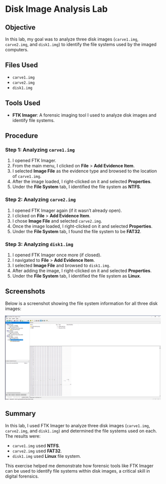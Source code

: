 # Disk Image Analysis Lab

## Objective

In this lab, my goal was to analyze three disk images (`carve1.img`, `carve2.img`, and `disk1.img`) to identify the file systems used by the imaged computers.

## Files Used

- `carve1.img`
- `carve2.img`
- `disk1.img`

## Tools Used

- **FTK Imager**: A forensic imaging tool I used to analyze disk images and identify file systems.

## Procedure

### Step 1: Analyzing `carve1.img`

1. I opened FTK Imager.
2. From the main menu, I clicked on **File** > **Add Evidence Item**.
3. I selected **Image File** as the evidence type and browsed to the location of `carve1.img`.
4. After the image loaded, I right-clicked on it and selected **Properties**.
5. Under the **File System** tab, I identified the file system as **NTFS**.

### Step 2: Analyzing `carve2.img`

1. I opened FTK Imager again (if it wasn’t already open).
2. I clicked on **File** > **Add Evidence Item**.
3. I chose **Image File** and selected `carve2.img`.
4. Once the image loaded, I right-clicked on it and selected **Properties**.
5. Under the **File System** tab, I found the file system to be **FAT32**.

### Step 3: Analyzing `disk1.img`

1. I opened FTK Imager once more (if closed).
2. I navigated to **File** > **Add Evidence Item**.
3. I selected **Image File** and browsed to `disk1.img`.
4. After adding the image, I right-clicked on it and selected **Properties**.
5. Under the **File System** tab, I identified the file system as **Linux**.

## Screenshots

Below is a screenshot showing the file system information for all three disk images:

![File System Analysis](screenshots/FileSystemsforevidence.png)

## Summary

In this lab, I used FTK Imager to analyze three disk images (`carve1.img`, `carve2.img`, and `disk1.img`) and determined the file systems used on each. The results were:

- `carve1.img` used **NTFS**.
- `carve2.img` used **FAT32**.
- `disk1.img` used **Linux** file system.

This exercise helped me demonstrate how forensic tools like FTK Imager can be used to identify file systems within disk images, a critical skill in digital forensics.
